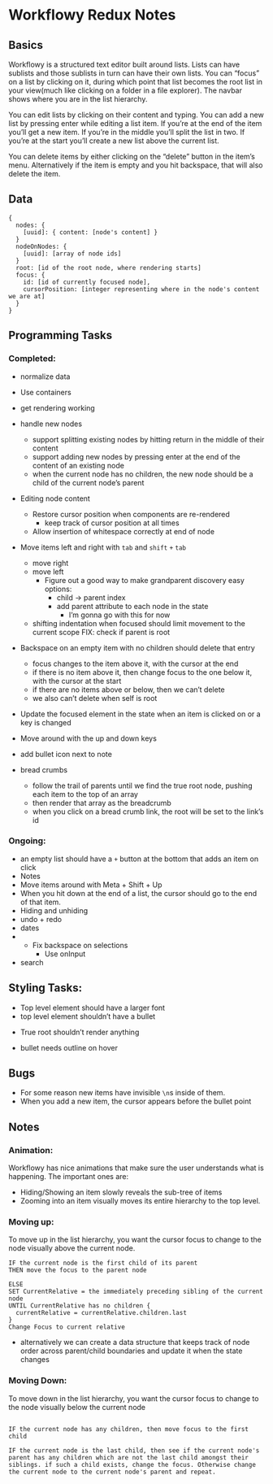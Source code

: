 # Workflowy Redux Notes
## Basics
Workflowy is a structured text editor built around lists. Lists can have sublists and those sublists in turn can have their own lists. You can “focus” on a list by clicking on it, during which point that list becomes the root list in your view(much like clicking on a folder in a file explorer). The navbar shows  where you are in the list hierarchy.

You can edit lists by clicking on their content and typing. You can add a new list by pressing enter while editing a list item. If you’re at the end of the item you’ll get a new item. If you’re in the middle you’ll split the list in two. If you’re at the start you’ll create a new list above the current list.

You can delete items by either clicking on the “delete” button in the item’s menu. Alternatively if the item is empty and you hit backspace, that will also delete the item.


## Data
```
{
  nodes: {
    [uuid]: { content: [node's content] }
  }
  nodeOnNodes: {
    [uuid]: [array of node ids]
  }
  root: [id of the root node, where rendering starts]
  focus: {
    id: [id of currently focused node],
    cursorPosition: [integer representing where in the node's content we are at]
  }
}
```

## Programming Tasks
### Completed: 
+ normalize data
+ Use containers
+ get rendering working
+ handle new nodes
	+ support splitting existing nodes by hitting return in the middle of their content
	+ support adding new nodes by pressing enter at the end of the content of an existing node
	+ when the current node has no children, the new node should be a child of the current node’s parent
+ Editing node content
	+ Restore cursor position when components are re-rendered
		+ keep track of cursor position at all times
	+ Allow insertion of whitespace correctly at end of node
+ Move items left and right with `tab` and `shift` `+` `tab`
	+ move right
	+ move left
		+ Figure out a good way to make grandparent discovery easy
		options:
			* child -> parent index
			* add parent attribute to each node in the state
				* I’m gonna go with this for now
	+ shifting indentation when focused should limit movement to the current scope FIX: check if parent is root

+ Backspace on an empty item with no children should delete that entry
	* focus changes to the item above it, with the cursor at the end
	* if there is no item above it, then change focus to the one below it, with the cursor at the start
	* if there are no items above or below, then we can’t delete
	* we also can’t delete when self is root
+ Update the focused element in the state when an item is clicked on or a key is changed
+ Move around with the up and down keys
+ add bullet icon next to note
+ bread crumbs
	* follow the trail of parents until we find the true root node, pushing each item to the top of an array
	* then render that array as the breadcrumb
	* when you click on a bread crumb link, the root will be set to the link’s id
### Ongoing:
- an empty list should have a `+` button at the bottom that adds an item on click
- Notes
- Move items around with Meta + Shift + Up
- When you hit down at the end of a list, the cursor should go to the end of that item.
- Hiding and unhiding
- undo + redo
- dates
- - Fix backspace on selections
	- Use onInput
- search

## Styling Tasks:
+ Top level element should have a larger font
+ top level element shouldn’t have a bullet
- True root shouldn’t render anything
+ bullet needs outline on hover

## Bugs
* For some reason new items have invisible `\n`s inside of them. 
* When you add a new item, the cursor appears before the bullet point
## Notes
### Animation:

Workflowy has nice animations that make sure the user understands what is happening. The important ones are:
* Hiding/Showing an item slowly reveals the sub-tree of items
* Zooming into an item visually moves its entire hierarchy to the top level.
### Moving up:
To move up in the list hierarchy, you want the cursor focus to change to the node visually above the current node.
```
IF the current node is the first child of its parent
THEN move the focus to the parent node

ELSE 
SET CurrentRelative = the immediately preceding sibling of the current node
UNTIL CurrentRelative has no children {
  currentRelative = currentRelative.children.last
}
Change Focus to current relative
``` 
* alternatively we can create a data structure that keeps track of node order across parent/child boundaries and update it when the state changes
### Moving Down:
To move down in the list hierarchy, you want the cursor focus to change to the node visually below the current node
```

IF the current node has any children, then move focus to the first child

IF the current node is the last child, then see if the current node's parent has any children which are not the last child amongst their siblings. if such a child exists, change the focus. Otherwise change the current node to the current node's parent and repeat.
```
